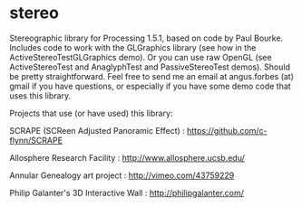 stereo
======

Stereographic library for Processing 1.5.1, based on code by Paul Bourke. 
Includes code to work with the GLGraphics library (see how in the ActiveStereoTestGLGraphics demo). 
Or you can use raw OpenGL (see ActiveStereoTest and AnaglyphTest and PassiveStereoTest demos). 
Should be pretty straightforward. Feel free to send me an email at angus.forbes (at) gmail if you have questions, 
or especially if you have some demo code that uses this library.

Projects that use (or have used) this library:

SCRAPE (SCReen Adjusted Panoramic Effect) : https://github.com/c-flynn/SCRAPE

Allosphere Research Facility : http://www.allosphere.ucsb.edu/

Annular Genealogy art project : http://vimeo.com/43759229

Philip Galanter's 3D Interactive Wall : http://philipgalanter.com/

